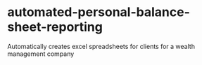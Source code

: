 # automated-personal-balance-sheet-reporting
Automatically creates excel spreadsheets for clients for a wealth management company
